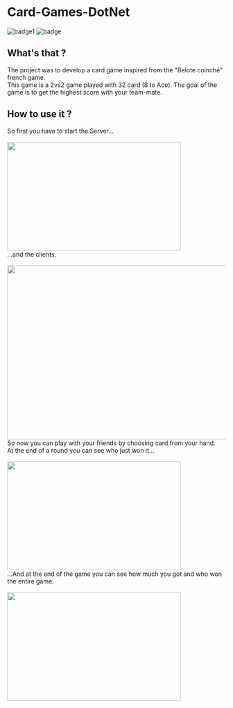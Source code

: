 # Card-Games-DotNet
![badge1](https://img.shields.io/badge/license-MIT-brightgreen.svg)
![badge](https://img.shields.io/badge/language-C%23-brightgreen.svg)
## What's that ?
The project was to develop a card game inspired from the "Belote coinché" french game.</br>
This game is a 2vs2 game played with 32 card (8 to Ace).
The goal of the game is to get the highest score with your team-mate. 
## How to use it ?
So first you have to start the Server...</br></br>
<img src="https://github.com/Estayparadox/Epitech-Bundle/blob/master/Tek3/DotNet/Dot_CardGames_2017/Doc/Screenshots/Capture%20d’écran%202018-01-09%20à%2017.55.32.png" alt="" data-canonical-src="https://github.com/Estayparadox/Epitech-Bundle/blob/master/Tek3/DotNet/Dot_CardGames_2017/Doc/Screenshots/Capture%20d’écran%202018-01-09%20à%2017.55.32.png" align="center" width="400" height="250" />
</br>...and the clients.</br></br>
<img src="https://github.com/Estayparadox/Epitech-Bundle/blob/master/Tek3/DotNet/Dot_CardGames_2017/Doc/Screenshots/Capture%20d’écran%202018-01-09%20à%2017.56.13.png" alt="" data-canonical-src="https://github.com/Estayparadox/Epitech-Bundle/blob/master/Tek3/DotNet/Dot_CardGames_2017/Doc/Screenshots/Capture%20d’écran%202018-01-09%20à%2017.56.13.png" align="center" width="600" height="400" />
</br>So now you can play with your friends by choosing card from your hand.</br>
At the end of a round you can see who just won it...</br></br>
<img src="https://github.com/Estayparadox/Epitech-Bundle/blob/master/Tek3/DotNet/Dot_CardGames_2017/Doc/Screenshots/Capture%20d’écran%202018-01-09%20à%2017.56.51.png" alt="" data-canonical-src="https://github.com/Estayparadox/Epitech-Bundle/blob/master/Tek3/DotNet/Dot_CardGames_2017/Doc/Screenshots/Capture%20d’écran%202018-01-09%20à%2017.56.51.png" align="center" width="400" height="250" />
</br>...And at the end of the game you can see how much you got and who won the entire game.</br></br>
<img src="https://github.com/Estayparadox/Epitech-Bundle/blob/master/Tek3/DotNet/Dot_CardGames_2017/Doc/Screenshots/Capture%20d’écran%202018-01-09%20à%2017.58.05.png" alt="" data-canonical-src="https://github.com/Estayparadox/Epitech-Bundle/blob/master/Tek3/DotNet/Dot_CardGames_2017/Doc/Screenshots/Capture%20d’écran%202018-01-09%20à%2017.58.05.png" align="center" width="400" height="250" />


